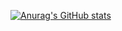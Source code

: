 [![Anurag's GitHub stats](https://github-readme-stats.vercel.app/api?username=Jade-dev-28&show_icons=true)](https://github.com/anuraghazra/github-readme-stats)
